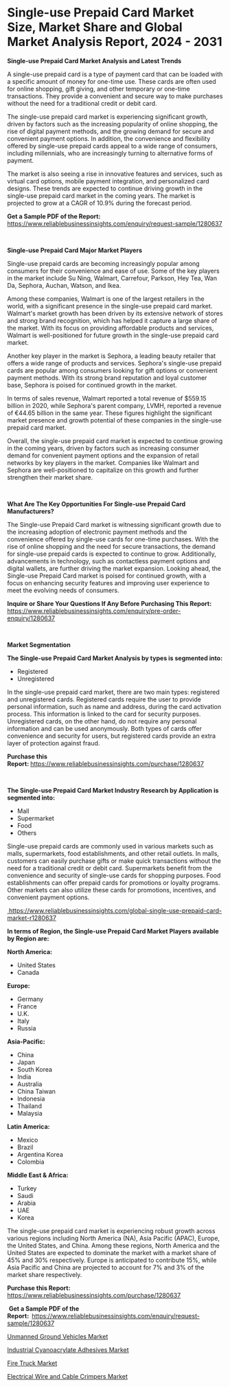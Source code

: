<p><h1>Single-use Prepaid Card Market Size, Market Share and Global Market Analysis Report, 2024 - 2031</h1></p><p><strong>Single-use Prepaid Card Market Analysis and Latest Trends</strong></p>
<p><p>A single-use prepaid card is a type of payment card that can be loaded with a specific amount of money for one-time use. These cards are often used for online shopping, gift giving, and other temporary or one-time transactions. They provide a convenient and secure way to make purchases without the need for a traditional credit or debit card.</p><p>The single-use prepaid card market is experiencing significant growth, driven by factors such as the increasing popularity of online shopping, the rise of digital payment methods, and the growing demand for secure and convenient payment options. In addition, the convenience and flexibility offered by single-use prepaid cards appeal to a wide range of consumers, including millennials, who are increasingly turning to alternative forms of payment.</p><p>The market is also seeing a rise in innovative features and services, such as virtual card options, mobile payment integration, and personalized card designs. These trends are expected to continue driving growth in the single-use prepaid card market in the coming years. The market is projected to grow at a CAGR of 10.9% during the forecast period.</p></p>
<p><strong>Get a Sample PDF of the Report:&nbsp;</strong> <a href="https://www.reliablebusinessinsights.com/enquiry/request-sample/1280637">https://www.reliablebusinessinsights.com/enquiry/request-sample/1280637</a></p>
<p>&nbsp;</p>
<p><strong>Single-use Prepaid Card Major Market Players</strong></p>
<p><p>Single-use prepaid cards are becoming increasingly popular among consumers for their convenience and ease of use. Some of the key players in the market include Su Ning, Walmart, Carrefour, Parkson, Hey Tea, Wan Da, Sephora, Auchan, Watson, and Ikea.</p><p>Among these companies, Walmart is one of the largest retailers in the world, with a significant presence in the single-use prepaid card market. Walmart's market growth has been driven by its extensive network of stores and strong brand recognition, which has helped it capture a large share of the market. With its focus on providing affordable products and services, Walmart is well-positioned for future growth in the single-use prepaid card market.</p><p>Another key player in the market is Sephora, a leading beauty retailer that offers a wide range of products and services. Sephora's single-use prepaid cards are popular among consumers looking for gift options or convenient payment methods. With its strong brand reputation and loyal customer base, Sephora is poised for continued growth in the market.</p><p>In terms of sales revenue, Walmart reported a total revenue of $559.15 billion in 2020, while Sephora's parent company, LVMH, reported a revenue of €44.65 billion in the same year. These figures highlight the significant market presence and growth potential of these companies in the single-use prepaid card market.</p><p>Overall, the single-use prepaid card market is expected to continue growing in the coming years, driven by factors such as increasing consumer demand for convenient payment options and the expansion of retail networks by key players in the market. Companies like Walmart and Sephora are well-positioned to capitalize on this growth and further strengthen their market share.</p></p>
<p>&nbsp;</p>
<p><strong>What Are The Key Opportunities For Single-use Prepaid Card Manufacturers?</strong></p>
<p><p>The Single-use Prepaid Card market is witnessing significant growth due to the increasing adoption of electronic payment methods and the convenience offered by single-use cards for one-time purchases. With the rise of online shopping and the need for secure transactions, the demand for single-use prepaid cards is expected to continue to grow. Additionally, advancements in technology, such as contactless payment options and digital wallets, are further driving the market expansion. Looking ahead, the Single-use Prepaid Card market is poised for continued growth, with a focus on enhancing security features and improving user experience to meet the evolving needs of consumers.</p></p>
<p><strong>Inquire or Share Your Questions If Any Before Purchasing This Report:</strong> <a href="https://www.reliablebusinessinsights.com/enquiry/pre-order-enquiry/1280637">https://www.reliablebusinessinsights.com/enquiry/pre-order-enquiry/1280637</a></p>
<p>&nbsp;</p>
<p><strong>Market Segmentation</strong></p>
<p><strong>The Single-use Prepaid Card Market Analysis by types is segmented into:</strong></p>
<p><ul><li>Registered</li><li>Unregistered</li></ul></p>
<p><p>In the single-use prepaid card market, there are two main types: registered and unregistered cards. Registered cards require the user to provide personal information, such as name and address, during the card activation process. This information is linked to the card for security purposes. Unregistered cards, on the other hand, do not require any personal information and can be used anonymously. Both types of cards offer convenience and security for users, but registered cards provide an extra layer of protection against fraud.</p></p>
<p><strong>Purchase this Report:&nbsp;</strong><a href="https://www.reliablebusinessinsights.com/purchase/1280637">https://www.reliablebusinessinsights.com/purchase/1280637</a></p>
<p>&nbsp;</p>
<p><strong>The Single-use Prepaid Card Market Industry Research by Application is segmented into:</strong></p>
<p><ul><li>Mall</li><li>Supermarket</li><li>Food</li><li>Others</li></ul></p>
<p><p>Single-use prepaid cards are commonly used in various markets such as malls, supermarkets, food establishments, and other retail outlets. In malls, customers can easily purchase gifts or make quick transactions without the need for a traditional credit or debit card. Supermarkets benefit from the convenience and security of single-use cards for shopping purposes. Food establishments can offer prepaid cards for promotions or loyalty programs. Other markets can also utilize these cards for promotions, incentives, and convenient payment options.</p></p>
<p><a href="https://www.reliablebusinessinsights.com/global-single-use-prepaid-card-market-r1280637">&nbsp;https://www.reliablebusinessinsights.com/global-single-use-prepaid-card-market-r1280637</a></p>
<p><strong>In terms of Region, the Single-use Prepaid Card Market Players available by Region are:</strong></p>
<p>
    <p> <strong> North America: </strong>
        <ul>
            <li>United States</li>
            <li>Canada</li>
        </ul>
        </p> 
    <p> <strong> Europe: </strong>
        <ul>
            <li>Germany</li>
            <li>France</li>
            <li>U.K.</li>
            <li>Italy</li>
            <li>Russia</li>
        </ul>
        </p> 
    <p> <strong> Asia-Pacific: </strong>
        <ul>
            <li>China</li>
            <li>Japan</li>
            <li>South Korea</li>
            <li>India</li>
            <li>Australia</li>
            <li>China Taiwan</li>
            <li>Indonesia</li>
            <li>Thailand</li>
            <li>Malaysia</li>
        </ul>
        </p> 
    <p> <strong> Latin America: </strong>
        <ul>
            <li>Mexico</li>
            <li>Brazil</li>
            <li>Argentina Korea</li>
            <li>Colombia</li>
        </ul>
        </p> 
    <p> <strong> Middle East & Africa: </strong>
        <ul>
            <li>Turkey</li>
            <li>Saudi</li>
            <li>Arabia</li>
            <li>UAE</li>
            <li>Korea</li>
        </ul>
    </p>
    </p>
<p><p>The single-use prepaid card market is experiencing robust growth across various regions including North America (NA), Asia Pacific (APAC), Europe, the United States, and China. Among these regions, North America and the United States are expected to dominate the market with a market share of 45% and 30% respectively. Europe is anticipated to contribute 15%, while Asia Pacific and China are projected to account for 7% and 3% of the market share respectively.</p></p>
<p><strong>Purchase this Report: </strong><a href="https://www.reliablebusinessinsights.com/purchase/1280637">https://www.reliablebusinessinsights.com/purchase/1280637</a></p>
<p>&nbsp;<strong>Get a Sample PDF of the Report:&nbsp;&nbsp;</strong><a href="https://www.reliablebusinessinsights.com/enquiry/request-sample/1280637">https://www.reliablebusinessinsights.com/enquiry/request-sample/1280637</a></p>
<p><strong></strong></p>
<p><p><a href="https://www.linkedin.com/pulse/global-unmanned-ground-vehicles-market-opportunities-lvtke">Unmanned Ground Vehicles Market</a></p><p><a href="https://github.com/amandajanedonnelly/Market-Research-Report-List-1/blob/main/industrial-cyanoacrylate-adhesives-market.md">Industrial Cyanoacrylate Adhesives Market</a></p><p><a href="https://www.linkedin.com/pulse/fire-truck-market-size-share-amp-trends-analysis-report-end-use-zidgc">Fire Truck Market</a></p><p><a href="https://github.com/Bryanturray6576/Market-Research-Report-List-1/blob/main/electrical-wire-and-cable-crimpers-market.md">Electrical Wire and Cable Crimpers Market</a></p></p>